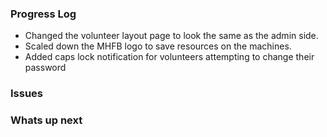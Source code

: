 
### Progress Log
- Changed the volunteer layout page to look the same as the admin side.
- Scaled down the MHFB logo to save resources on the machines.
- Added caps lock notification for volunteers attempting to change their password

### Issues

### Whats up next
<!--stackedit_data:
eyJoaXN0b3J5IjpbMTEwMTQ5NjU0OCwtOTgzMjQ0MTg5LDExMD
E0OTY1NDgsMTEwMTQ5NjU0OF19
-->